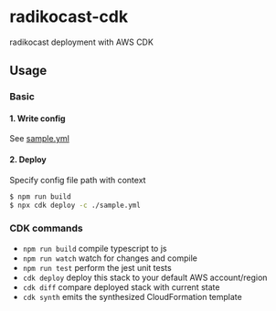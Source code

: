# radikocast-cdk

radikocast deployment with AWS CDK

## Usage

### Basic

#### 1. Write config

See [sample.yml](sample.yml)

#### 2. Deploy

Specify config file path with context

```sh
$ npm run build
$ npx cdk deploy -c ./sample.yml
```

### CDK commands

- `npm run build` compile typescript to js
- `npm run watch` watch for changes and compile
- `npm run test` perform the jest unit tests
- `cdk deploy` deploy this stack to your default AWS account/region
- `cdk diff` compare deployed stack with current state
- `cdk synth` emits the synthesized CloudFormation template
